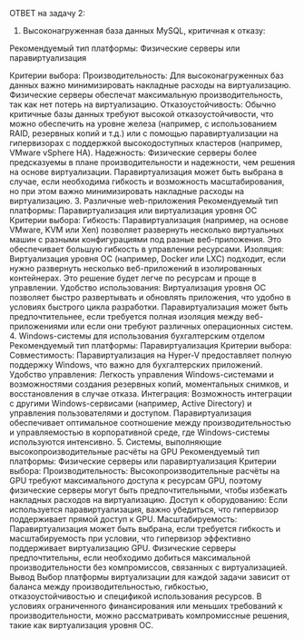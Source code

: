 ОТВЕТ на задачу 2:
1. Высоконагруженная база данных MySQL, критичная к отказу:
   
Рекомендуемый тип платформы: Физические серверы или паравиртуализация

Критерии выбора:
Производительность: Для высоконагруженных баз данных важно минимизировать накладные расходы на виртуализацию. Физические серверы обеспечат максимальную производительность, так как нет потерь на виртуализацию.
Отказоустойчивость: Обычно критичные базы данных требуют высокой отказоустойчивости, что можно обеспечить на уровне железа (например, с использованием RAID, резервных копий и т.д.) или с помощью паравиртуализации на гипервизорах с поддержкой высокодоступных кластеров (например, VMware vSphere HA).
Надежность: Физические серверы более предсказуемы в плане производительности и надежности, чем решения на основе виртуализации.
Паравиртуализация может быть выбрана в случае, если необходима гибкость и возможность масштабирования, но при этом важно минимизировать накладные расходы на виртуализацию.
3. Различные web-приложения
Рекомендуемый тип платформы: Паравиртуализация или виртуализация уровня ОС
Критерии выбора:
Гибкость: Паравиртуализация (например, на основе VMware, KVM или Xen) позволяет развернуть несколько виртуальных машин с разными конфигурациями под разные веб-приложения. Это обеспечивает большую гибкость в управлении ресурсами.
Изоляция: Виртуализация уровня ОС (например, Docker или LXC) подходит, если нужно развернуть несколько веб-приложений в изолированных контейнерах. Это решение будет легче по ресурсам и проще в управлении.
Удобство использования: Виртуализация уровня ОС позволяет быстро развертывать и обновлять приложения, что удобно в условиях быстрого цикла разработки.
Паравиртуализация может быть предпочтительнее, если требуется полная изоляция между веб-приложениями или если они требуют различных операционных систем.
4. Windows-системы для использования бухгалтерским отделом
Рекомендуемый тип платформы: Паравиртуализация
Критерии выбора:
Совместимость: Паравиртуализация на Hyper-V предоставляет полную поддержку Windows, что важно для бухгалтерских приложений.
Удобство управления: Легкость управления Windows-системами и возможностями создания резервных копий, моментальных снимков, и восстановления в случае отказа.
Интеграция: Возможность интеграции с другими Windows-сервисами (например, Active Directory) и управления пользователями и доступом.
Паравиртуализация обеспечивает оптимальное соотношение между производительностью и управляемостью в корпоративной среде, где Windows-системы используются интенсивно.
5. Системы, выполняющие высокопроизводительные расчёты на GPU
Рекомендуемый тип платформы: Физические серверы или паравиртуализация
Критерии выбора:
Производительность: Высокопроизводительные расчёты на GPU требуют максимального доступа к ресурсам GPU, поэтому физические серверы могут быть предпочтительными, чтобы избежать накладных расходов на виртуализацию.
Доступ к оборудованию: Если используется паравиртуализация, важно убедиться, что гипервизор поддерживает прямой доступ к GPU.
Масштабируемость: Паравиртуализация может быть выбрана, если требуется гибкость и масштабируемость при условии, что гипервизор эффективно поддерживает виртуализацию GPU.
Физические серверы предпочтительны, если необходимо добиться максимальной производительности без компромиссов, связанных с виртуализацией.
Вывод
Выбор платформы виртуализации для каждой задачи зависит от баланса между производительностью, гибкостью, отказоустойчивостью и спецификой использования ресурсов. В условиях ограниченного финансирования или меньших требований к производительности, можно рассматривать компромиссные решения, такие как виртуализация уровня ОС.

